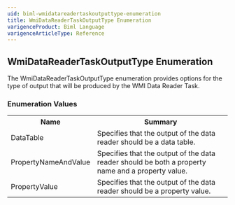 ```yaml
---
uid: biml-wmidatareadertaskoutputtype-enumeration
title: WmiDataReaderTaskOutputType Enumeration
varigenceProduct: Biml Language
varigenceArticleType: Reference
---
```


## WmiDataReaderTaskOutputType Enumeration<div class="LanguageSummary"><div class ="SummaryItem">The WmiDataReaderTaskOutputType enumeration provides options for the type of output that will be produced by the WMI Data Reader Task.</div></div><div class="EnumValueGroup">### Enumeration Values<table id="EnumValue" class="MemberList"><tbody><tr><th class="MemberNameColumnHeader">Name</th><th class="MemberSummaryColumnHeader">Summary</th></tr><tr class="cd0"><td class="MemberName">DataTable</td><td class="MemberSummary"><div class ="SummaryItem">Specifies that the output of the data reader should be a data table.</div> </td></tr><tr class="cd1"><td class="MemberName">PropertyNameAndValue</td><td class="MemberSummary"><div class ="SummaryItem">Specifies that the output of the data reader should be both a property name and a property value.</div> </td></tr><tr class="cd0"><td class="MemberName">PropertyValue</td><td class="MemberSummary"><div class ="SummaryItem">Specifies that the output of the data reader should be a property value.</div> </td></tr></tbody></table></div>